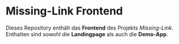 # Missing-Link Frontend

Dieses Repository enthält das **Frontend** des Projekts *Missing-Link*.  
Enthalten sind sowohl die **Landingpage** als auch die **Demo-App**.


